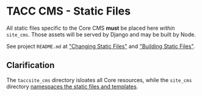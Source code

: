 # TACC CMS - Static Files

All static files specific to the Core CMS __must__ be placed here _within_ `site_cms`. Those assets will be served by Django and may be built by Node.

See project `README.md` at ["Changing Static Files"](/README.md#Changing%20Static%20Files) and ["Building Static Files"](/README.md#Building%20Static%20Files).

## Clarification

The `taccsite_cms` directory isloates all Core resources, while the `site_cms` directory [namespaces the static files and templates][djangocms-custom-resources].

[djangocms-custom-resources]: https://docs.djangoproject.com/en/2.2/intro/tutorial06/#customize-your-app-s-look-and-feel
